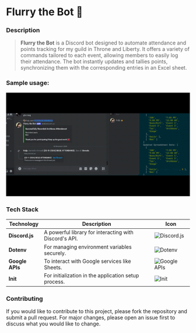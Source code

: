 # **Flurry the Bot** 🤖

### Description

> **Flurry the Bot** is a Discord bot designed to automate attendance and points tracking for my guild in Throne and Liberty. It offers a variety of commands tailored to each event, allowing members to easily log their attendance. The bot instantly updates and tallies points, synchronizing them with the corresponding entries in an Excel sheet.

### Sample usage:
![](https://github.com/CS-Martin/subd-discord-bot/blob/main-branch/docs/images/command-test.gif)

### Tech Stack

| Technology   | Description                                 | Icon                                                                                                                                  |
|--------------|---------------------------------------------|--------------------------------------------------------------------------------------------------------------------------------------|
| **Discord.js** | A powerful library for interacting with Discord's API. | ![Discord.js](https://img.shields.io/badge/Discord.js-5865F2?style=flat-square&logo=discord&logoColor=white)                        |
| **Dotenv**    | For managing environment variables securely. | ![Dotenv](https://img.shields.io/badge/Dotenv-ECD53F?style=flat-square&logo=.env&logoColor=black)                                    |
| **Google APIs** | To interact with Google services like Sheets.       | ![Google APIs](https://img.shields.io/badge/Google%20APIs-4285F4?style=flat-square&logo=google&logoColor=white)                    |
| **Init**      | For initialization in the application setup process. | ![Init](https://img.shields.io/badge/Init-blue?style=flat-square)                                                                  |

### Contributing

If you would like to contribute to this project, please fork the repository and submit a pull request. For major changes, please open an issue first to discuss what you would like to change.
